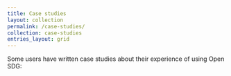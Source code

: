 ```yaml
---
title: Case studies
layout: collection
permalink: /case-studies/
collection: case-studies
entries_layout: grid
---
```


Some users have written case studies about their experience of using Open SDG:
